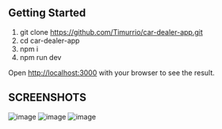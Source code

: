 ## Getting Started
1. git clone https://github.com/Timurrio/car-dealer-app.git
2. cd car-dealer-app
3. npm i
4. npm run dev

Open [http://localhost:3000](http://localhost:3000) with your browser to see the result.


## SCREENSHOTS
![image](https://github.com/user-attachments/assets/6d72322c-5eb4-4ec8-8937-768d013019a1)
![image](https://github.com/user-attachments/assets/1fdadaba-cd27-43a1-bdd8-3fd23b9e628c)
![image](https://github.com/user-attachments/assets/497e5722-5507-47c9-8996-ea00149d81e5)


